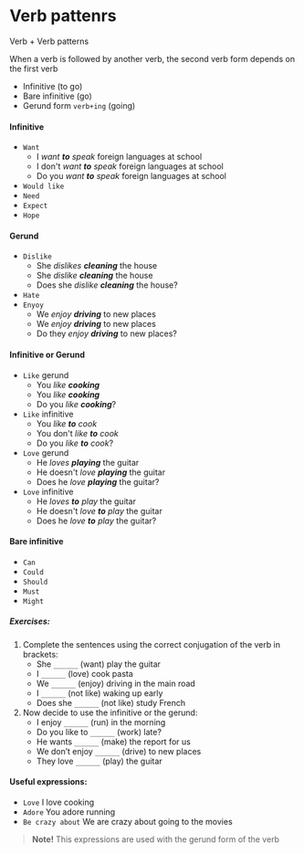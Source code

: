 # Verb pattenrs
Verb + Verb patterns

When a verb is followed by another verb, the second verb form depends on the first verb
- Infinitive (to go)
- Bare infinitive (go)
- Gerund form `verb+ing` (going)

#### Infinitive
- `Want`
   - I _want **to** speak_ foreign languages at school
   - I don't _want **to** speak_ foreign languages at school
   - Do you _want **to** speak_ foreign languages at school
- `Would like`
- `Need`
- `Expect`
- `Hope`

#### Gerund
- `Dislike`
   - She _dislikes **cleaning**_ the house
   - She _dislike **cleaning**_ the house
   - Does she _dislike **cleaning**_ the house?
- `Hate`
- `Enyoy`
   - We _enjoy **driving**_ to new places
   - We _enjoy **driving**_ to new places
   - Do they _enjoy **driving**_ to new places?

#### Infinitive or Gerund
- `Like` gerund
   - You _like **cooking**_
   - You _like **cooking**_
   - Do you _like **cooking**_?
- `Like` infinitive
   - You _like **to** cook_
   - You don't _like **to** cook_
   - Do you _like **to** cook_?
- `Love` gerund
   - He _loves **playing**_ the guitar
   - He doesn't _love **playing**_ the guitar
   - Does he _love **playing**_ the guitar?
- `Love` infinitive
   - He _loves **to** play_ the guitar
   - He doesn't _love **to** play_ the guitar
   - Does he _love **to** play_ the guitar?

#### Bare infinitive
- `Can`
- `Could`
- `Should`
- `Must`
- `Might`

##### Exercises:
1. Complete the sentences using the correct conjugation of the verb in brackets:
   - She `______` (want) play the guitar
   - I `______` (love) cook pasta
   - We `______` (enjoy) driving in the main road
   - I `______` (not like) waking up early
   - Does she `______` (not like) study French
1. Now decide to use the infinitive or the gerund:
   - I enjoy `______` (run) in the morning
   - Do you like to `______` (work) late?
   - He wants `______` (make) the report for us
   - We don’t enjoy `______` (drive) to new places
   - They love `______` (play) the guitar

#### Useful expressions:

- `Love` I love cooking
- `Adore` You adore running
- `Be crazy about` We are crazy about going to the movies

> **Note!** This expressions are used with the gerund form of the verb

